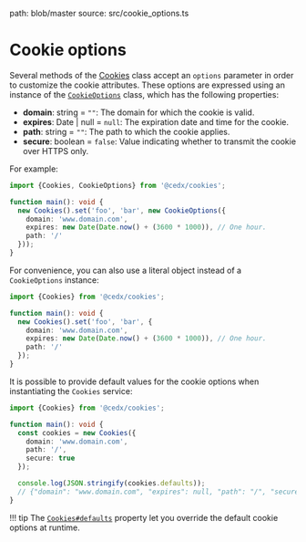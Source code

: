 path: blob/master
source: src/cookie_options.ts

# Cookie options
Several methods of the [Cookies](api.md) class accept an `options` parameter in order to customize the cookie attributes.
These options are expressed using an instance of the [`CookieOptions`](https://github.com/cedx/cookies.js/blob/master/src/cookie_options.ts) class, which has the following properties:

- **domain**: string = `""`: The domain for which the cookie is valid.
- **expires**: Date | null = `null`: The expiration date and time for the cookie.
- **path**: string = `""`: The path to which the cookie applies.
- **secure**: boolean = `false`: Value indicating whether to transmit the cookie over HTTPS only.

For example:

```ts
import {Cookies, CookieOptions} from '@cedx/cookies';

function main(): void {
  new Cookies().set('foo', 'bar', new CookieOptions({
    domain: 'www.domain.com',
    expires: new Date(Date.now() + (3600 * 1000)), // One hour.
    path: '/'
  }));
}
```

For convenience, you can also use a literal object instead of a `CookieOptions` instance:

```ts
import {Cookies} from '@cedx/cookies';

function main(): void {
  new Cookies().set('foo', 'bar', {
    domain: 'www.domain.com',
    expires: new Date(Date.now() + (3600 * 1000)), // One hour.
    path: '/'
  });
}
```

It is possible to provide default values for the cookie options when instantiating the `Cookies` service:

```ts
import {Cookies} from '@cedx/cookies';

function main(): void {
  const cookies = new Cookies({
    domain: 'www.domain.com',
    path: '/',
    secure: true
  });

  console.log(JSON.stringify(cookies.defaults));
  // {"domain": "www.domain.com", "expires": null, "path": "/", "secure": true}
}
```

!!! tip
    The [`Cookies#defaults`](api.md) property let you override the default cookie options at runtime.
